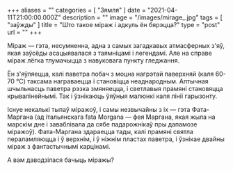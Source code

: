 +++
aliases = ""
categories = [ "Зямля" ]
date = "2021-04-11T21:00:00.000Z"
description = ""
image = "/images/mirage_.jpg"
tags = [ "заўжды" ]
title = "Што такое міраж і адкуль ён бярэцца?"
type = "post"
url = ""
+++


Міраж — гэта, несумненна, адна з самых загадкавых атмасферных з'яў, якая заўсёды асацыявалася з таямніцамі і легендамі. Але на справе міраж лёгка тлумачыцца з навуковага пункту гледжання.  
  
Ён з'яўляецца, калі паветра побач з моцна нагрэтай паверхняй (каля 60-70 °С) таксама награваецца і становіцца неаднародным. Аптычная шчыльнасць паветра рэзка змяняецца, і светлавыя прамяні становяцца крывалінейнымі. Так і ўзнікаюць ўяўныя малюнкі каля лініі гарызонту.  
  
Існуе некалькі тыпаў міражоў, і самы незвычайны з іх — гэта Фата-Маргана (ад італьянскага fata Morgana — фея Маргана, якая жыла на марскім дне і заваблівала да сябе падарожнікаў пры дапамозе міражоў). Фата-Маргана здараецца тады, калі прамяні святла пераламляюцца і ў верхнім, і ў ніжнім пластах паветра, і ўзнікае двайны міраж з фантастычнымі карцінамі.  
  
А вам даводзілася бачыць міражы?
